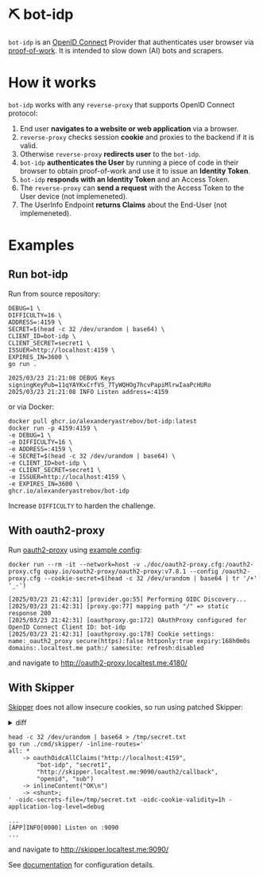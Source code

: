 # ⛏️ bot-idp

`bot-idp` is an [OpenID Connect](https://openid.net/developers/how-connect-works/) Provider that authenticates user browser
via [proof-of-work](https://en.wikipedia.org/wiki/Proof_of_work).
It is intended to slow down (AI) bots and scrapers.

# How it works

`bot-idp` works with any `reverse-proxy` that supports OpenID Connect protocol:

1. End user **navigates to a website or web application** via a browser.
2. `reverse-proxy` checks session **cookie** and proxies to the backend if it is valid.
3. Otherwise `reverse-proxy` **redirects user** to the `bot-idp`.
4. `bot-idp` **authenticates the User** by running a piece of code in their browser
   to obtain proof-of-work and use it to issue an **Identity Token**.
5. `bot-idp` **responds with an Identity Token** and an Access Token.
6. The `reverse-proxy` can **send a request** with the Access Token to the User device (not implemeneted).
7. The UserInfo Endpoint **returns Claims** about the End-User (not implemeneted).

# Examples

## Run bot-idp

Run from source repository:

```shell
DEBUG=1 \
DIFFICULTY=16 \
ADDRESS=:4159 \
SECRET=$(head -c 32 /dev/urandom | base64) \
CLIENT_ID=bot-idp \
CLIENT_SECRET=secret1 \
ISSUER=http://localhost:4159 \
EXPIRES_IN=3600 \
go run .
```
```
2025/03/23 21:21:08 DEBUG Keys signingKeyPub=11qYAYKxCrfVS_7TyWQHOg7hcvPapiMlrwIaaPcHURo
2025/03/23 21:21:08 INFO Listen address=:4159
```

or via Docker:

```shell
docker pull ghcr.io/alexanderyastrebov/bot-idp:latest
docker run -p 4159:4159 \
-e DEBUG=1 \
-e DIFFICULTY=16 \
-e ADDRESS=:4159 \
-e SECRET=$(head -c 32 /dev/urandom | base64) \
-e CLIENT_ID=bot-idp \
-e CLIENT_SECRET=secret1 \
-e ISSUER=http://localhost:4159 \
-e EXPIRES_IN=3600 \
ghcr.io/alexanderyastrebov/bot-idp
```

Increase `DIFFICULTY` to harden the challenge.

## With oauth2-proxy

Run [oauth2-proxy](https://oauth2-proxy.github.io/oauth2-proxy/)
using [example config](doc/oauth2-proxy.cfg):

```shell
docker run --rm -it --network=host -v ./doc/oauth2-proxy.cfg:/oauth2-proxy.cfg quay.io/oauth2-proxy/oauth2-proxy:v7.8.1 --config /oauth2-proxy.cfg --cookie-secret=$(head -c 32 /dev/urandom | base64 | tr '/+' '_-')
```
```
[2025/03/23 21:42:31] [provider.go:55] Performing OIDC Discovery...
[2025/03/23 21:42:31] [proxy.go:77] mapping path "/" => static response 200
[2025/03/23 21:42:31] [oauthproxy.go:172] OAuthProxy configured for OpenID Connect Client ID: bot-idp
[2025/03/23 21:42:31] [oauthproxy.go:178] Cookie settings: name:_oauth2_proxy secure(https):false httponly:true expiry:168h0m0s domains:.localtest.me path:/ samesite: refresh:disabled
```

and navigate to http://oauth2-proxy.localtest.me:4180/


## With Skipper

[Skipper](https://github.com/zalando/skipper) does not allow insecure cookies, so run using patched Skipper:

<details>
<summary>diff</summary>

```diff
$ git --no-pager diff
diff --git a/filters/auth/oidc.go b/filters/auth/oidc.go
index 88c952c5..f6478f4b 100644
--- a/filters/auth/oidc.go
+++ b/filters/auth/oidc.go
@@ -492,7 +492,7 @@ func (f *tokenOidcFilter) createOidcCookie(ctx filters.FilterContext, name strin
                Name:     name,
                Value:    value,
                Path:     "/",
-               Secure:   true,
+               Secure:   false,
                HttpOnly: true,
                MaxAge:   maxAge,
                Domain:   extractDomainFromHost(getHost(ctx.Request()), f.subdomainsToRemove),
```

</details>

```shell
head -c 32 /dev/urandom | base64 > /tmp/secret.txt
go run ./cmd/skipper/ -inline-routes='
all: *
    -> oauthOidcAllClaims("http://localhost:4159",
        "bot-idp", "secret1",
        "http://skipper.localtest.me:9090/oauth2/callback",
        "openid", "sub")
    -> inlineContent("OK\n")
    -> <shunt>;
' -oidc-secrets-file=/tmp/secret.txt -oidc-cookie-validity=1h -application-log-level=debug
```
```
...
[APP]INFO[0000] Listen on :9090
...
```

and navigate to http://skipper.localtest.me:9090/

See [documentation](https://opensource.zalando.com/skipper/reference/filters/#oauthoidcallclaims) for configuration details.
